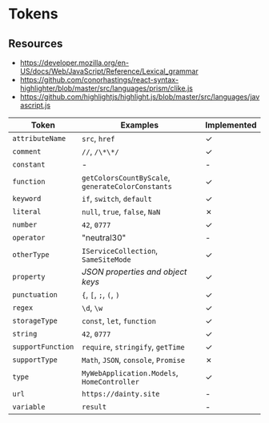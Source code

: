 # Tokens

## Resources

- https://developer.mozilla.org/en-US/docs/Web/JavaScript/Reference/Lexical_grammar
- https://github.com/conorhastings/react-syntax-highlighter/blob/master/src/languages/prism/clike.js
- https://github.com/highlightjs/highlight.js/blob/master/src/languages/javascript.js

| Token             | Examples                                          | Implemented |
| ----------------- | ------------------------------------------------- | ----------- |
| `attributeName`   | `src`, `href`                                     | ✓           |
| `comment`         | `//`, `/\*\*/`                                    | ✓           |
| `constant`        | -                                                 | -           |
| `function`        | `getColorsCountByScale`, `generateColorConstants` | ✓           |
| `keyword`         | `if`, `switch`, `default`                         | ✓           |
| `literal`         | `null`, `true`, `false`, `NaN`                    | ✗           |
| `number`          | `42`, `0777`                                      | ✓           |
| `operator`        | "neutral30"                                       | -           |
| `otherType`       | `IServiceCollection`, `SameSiteMode`              | ✓           |
| `property`    | _JSON properties and object keys_                 | ✓           |
| `punctuation`     | `{`, `[`, `;`, `(`, `)`                           | ✓           |
| `regex`           | `\d`, `\w`                                        | ✓           |
| `storageType`     | `const`, `let`, `function`                        | ✓           |
| `string`          | `42`, `0777`                                      | ✓           |
| `supportFunction` | `require`, `stringify`, `getTime`                 | ✓           |
| `supportType`     | `Math`, `JSON`, `console`, `Promise`              | ✗           |
| `type`            | `MyWebApplication.Models`, `HomeController`       | ✓           |
| `url`             | `https://dainty.site`                             | -           |
| `variable`        | `result`                                          | -           |
